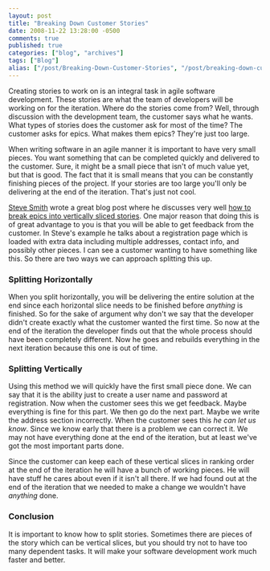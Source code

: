 ```yaml
---
layout: post
title: "Breaking Down Customer Stories"
date: 2008-11-22 13:28:00 -0500
comments: true
published: true
categories: ["blog", "archives"]
tags: ["Blog"]
alias: ["/post/Breaking-Down-Customer-Stories", "/post/breaking-down-customer-stories"]
---
```

<!-- more -->

<p>Creating stories to work on is an integral task in agile software development. These stories are what the team of developers will be working on for the iteration. Where do the stories come from? Well, through discussion with the development team, the customer says what he wants. What types of stories does the customer ask for most of the time? The customer asks for epics. What makes them epics? They're just too large.</p>
<p>When writing software in an agile manner it is important to have very small pieces. You want something that can be completed quickly and delivered to the customer. Sure, it might be a small piece that isn't of much value yet, but that is good. The fact that it is small means that you can be constantly finishing pieces of the project. If your stories are too large you'll only be delivering at the end of the iteration. That's just not cool.</p>
<p><a href="http://stevesmithblog.com/" target="_blank">Steve Smith</a> wrote a great blog post where he discusses very well <a href="http://stevesmithblog.com/blog/stories-too-big-ndash-vertical-slices/" target="_blank">how to break epics into vertically sliced stories</a>. One major reason that doing this is of great advantage to you is that you will be able to get feedback from the customer. In Steve's example he talks about a registration page which is loaded with extra data including multiple addresses, contact info, and possibly other pieces. I can see a customer wanting to have something like this. So there are two ways we can approach splitting this up.</p>
<h3>Splitting Horizontally</h3>
<p>When you split horizontally, you will be delivering the entire solution at the end since each horizontal slice needs to be finished before <em>anything</em> is finished. So for the sake of argument why don't we say that the developer didn't create exactly what the customer wanted the first time. So now at the end of the iteration the developer finds out that the whole process should have been completely different. Now he goes and rebuilds everything in the next iteration because this one is out of time.</p>
<h3>Splitting Vertically</h3>
<p>Using this method we will quickly have the first small piece done. We can say that it is the ability just to create a user name and password at registration. Now when the customer sees this we get feedback. Maybe everything is fine for this part. We then go do the next part. Maybe we write the address section incorrectly. When the customer sees this <em>he can let us know</em>. Since we know early that there is a problem we can correct it. We may not have everything done at the end of the iteration, but at least we've got the most important parts done.</p>
<p>Since the customer can keep each of these vertical slices in ranking order at the end of the iteration he will have a bunch of working pieces. He will have stuff he cares about even if it isn't all there. If we had found out at the end of the iteration that we needed to make a change we wouldn't have <em>anything</em> done.</p>
<h3>Conclusion</h3>
<p>It is important to know how to split stories. Sometimes there are pieces of the story which can be vertical slices, but you should try not to have too many dependent tasks. It will make your software development work much faster and better.</p>
